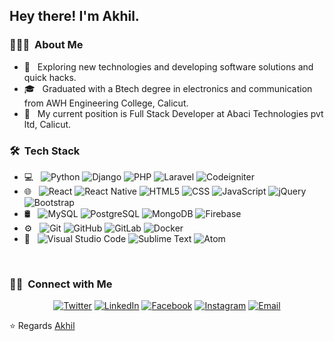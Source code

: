 <h2> Hey there! I'm Akhil.</h2>

<h3> 👨🏻‍💻 &nbsp;About Me </h3>

- 🤔 &nbsp; Exploring new technologies and developing software solutions and quick hacks.
- 🎓 &nbsp; Graduated with a Btech degree in electronics and communication from AWH Engineering College, Calicut.
- 💼 &nbsp; My current position is Full Stack Developer at Abaci Technologies pvt ltd, Calicut.

<h3> 🛠 &nbsp;Tech Stack</h3>

- 💻 &nbsp;
  ![Python](https://img.shields.io/badge/-Python-333333?style=flat&logo=python)
  ![Django](https://img.shields.io/badge/-Django-333333?style=flat&logo=django)
  ![PHP](https://img.shields.io/badge/-PHP-333333?style=flat&logo=php)
  ![Laravel](https://img.shields.io/badge/-Laravel-333333?style=flat&logo=laravel)
  ![Codeigniter](https://img.shields.io/badge/-Codeigniter-333333?style=flat&logo=codeigniter)
- 🌐 &nbsp;
  ![React](https://img.shields.io/badge/-React-333333?style=flat&logo=react)
  ![React Native](https://img.shields.io/badge/-React%20Native-333333?style=flat&logo=react)
  ![HTML5](https://img.shields.io/badge/-HTML5-333333?style=flat&logo=HTML5)
  ![CSS](https://img.shields.io/badge/-CSS-333333?style=flat&logo=CSS3&logoColor=1572B6)
  ![JavaScript](https://img.shields.io/badge/-JavaScript-333333?style=flat&logo=javascript)
  ![jQuery](https://img.shields.io/badge/-jQuery-333333?style=flat&logo=jquery)
  ![Bootstrap](https://img.shields.io/badge/-Bootstrap-333333?style=flat&logo=bootstrap&logoColor=563D7C)
- 🛢 &nbsp;
  ![MySQL](https://img.shields.io/badge/-MySQL-333333?style=flat&logo=mysql)
  ![PostgreSQL](https://img.shields.io/badge/-PostgreSQL-333333?style=flat&logo=PostgreSQL)
  ![MongoDB](https://img.shields.io/badge/-MongoDB-333333?style=flat&logo=MongoDB)
  ![Firebase](https://img.shields.io/badge/-Firebase-333333?style=flat&logo=Firebase)
- ⚙️ &nbsp;
  ![Git](https://img.shields.io/badge/-Git-333333?style=flat&logo=git)
  ![GitHub](https://img.shields.io/badge/-GitHub-333333?style=flat&logo=github)
  ![GitLab](https://img.shields.io/badge/-GitLab-333333?style=flat&logo=gitlab)
  ![Docker](https://img.shields.io/badge/-Docker-333333?style=flat&logo=docker)
- 🔧 &nbsp;
  ![Visual Studio Code](https://img.shields.io/badge/-Visual%20Studio%20Code-333333?style=flat&logo=visual-studio-code&logoColor=007ACC)
  ![Sublime Text](https://img.shields.io/badge/-Sublime%20Text-333333?style=flat&logo=sublime-text)
  ![Atom](https://img.shields.io/badge/-Atom-333333?style=flat&logo=atom)

<br/>

<h3> 🤝🏻 &nbsp;Connect with Me </h3>

<p align="center">
<a href="https://www.twitter.com/akhil__prem/"><img alt="Twitter" src="https://img.shields.io/badge/Twitter-blue?style=flat-square&logo=twitter"></a>
<a href="https://www.linkedin.com/in/akhilprem/"><img alt="LinkedIn" src="https://img.shields.io/badge/LinkedIn-blue?style=flat-square&logo=linkedin"></a>
<a href="https://www.facebook.com/akhil.p.1612/"><img alt="Facebook" src="https://img.shields.io/badge/Facebook-blue?style=flat-square&logo=facebook"></a>
<a href="https://www.instagram.com/akhil__prem/"><img alt="Instagram" src="https://img.shields.io/badge/Instagram-blue?style=flat-square&logo=instagram"></a>
<a href="mailto:akhilprem.work@gmail.com"><img alt="Email" src="https://img.shields.io/badge/Email-blue?style=flat-square&logo=gmail"></a>
</p>

⭐️ Regards [Akhil](https://github.com/akhil-prem)
